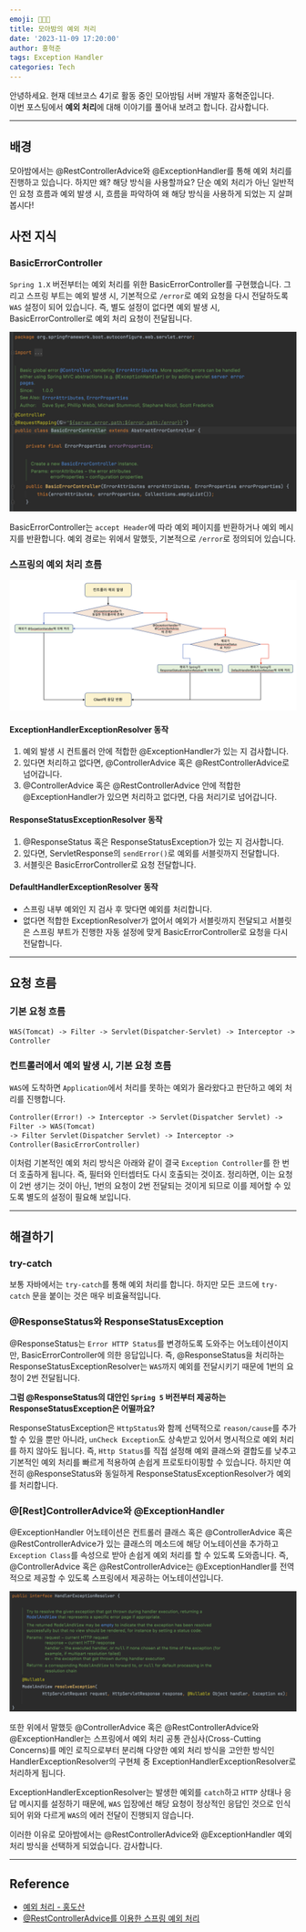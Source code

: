 ```yaml
---
emoji: 🧑🏻‍💻
title: 모아밤의 예외 처리
date: '2023-11-09 17:20:00'
author: 홍혁준
tags: Exception Handler
categories: Tech
---
```


안녕하세요. 현재 데브코스 4기로 활동 중인 모아밤팀 서버 개발자 홍혁준입니다.  
이번 포스팅에서 **예외 처리**에 대해 이야기를 풀어내 보려고 합니다. 감사합니다.

---

## 배경

모아밤에서는 @RestControllerAdvice와 @ExceptionHandler를 통해 예외 
처리를 진행하고 있습니다. 하지만 왜? 해당 방식을 사용할까요? 단순 예외 처리가 아닌 
일반적인 요청 흐름과 예외 발생 시, 흐름을 파악하여 왜 해당 방식을 사용하게 되었는 지 살펴봅시다!

## 사전 지식

### BasicErrorController

`Spring 1.X` 버전부터는 예외 처리를 위한 BasicErrorController를 
구현했습니다. 그리고 스프링 부트는 예외 발생 시, 기본적으로 `/error`로 
예외 요청을 다시 전달하도록 `WAS` 설정이 되어 있습니다. 
즉, 별도 설정이 없다면 예외 발생 시, BasicErrorController로 예외 
처리 요청이 전달됩니다.

![exception1.png](exception1.png)

BasicErrorController는 `accept Header`에 따라 예외 페이지를 
반환하거나 예외 메시지를 반환합니다. 
예외 경로는 위에서 말했듯, 기본적으로 `/error`로 정의되어 있습니다.

### 스프링의 예외 처리 흐름

![exception2.png](exception2.png)

#### ExceptionHandlerExceptionResolver 동작

1.  예외 발생 시 컨트롤러 안에 적합한 @ExceptionHandler가 있는 지 검사합니다.
2.  있다면 처리하고 없다면, @ControllerAdvice 혹은 @RestControllerAdvice로 넘어갑니다.
3.  @ControllerAdvice 혹은 @RestControllerAdvice 안에 적합한 @ExceptionHandler가 있으면 처리하고 없다면, 다음 처리기로 넘어갑니다.

#### ResponseStatusExceptionResolver 동작

1.  @ResponseStatus 혹은 ResponseStatusException가 있는 지 검사합니다.
2.  있다면, ServletResponse의 `sendError()`로 예외를 서블릿까지 전달합니다.
3.  서블릿은 BasicErrorController로 요청 전달합니다.

#### DefaultHandlerExceptionResolver 동작

-   스프링 내부 예외인 지 검사 후 맞다면 예외를 처리합니다.
-   없다면 적합한 ExceptionResolver가 없어서 예외가 서블릿까지 
전달되고 서블릿은 스프링 부트가 진행한 자동 설정에 맞게 BasicErrorController로 요청을 다시 전달합니다.

---

## 요청 흐름

### 기본 요청 흐름

```
WAS(Tomcat) -> Filter -> Servlet(Dispatcher-Servlet) -> Interceptor -> Controller
```

### 컨트롤러에서 예외 발생 시, 기본 요청 흐름

`WAS`에 도착하면 `Application`에서 처리를 못하는 예외가 올라왔다고 
판단하고 예외 처리를 진행합니다.

```
Controller(Error!) -> Interceptor -> Servlet(Dispatcher Servlet) -> Filter -> WAS(Tomcat) 
-> Filter Servlet(Dispatcher Servlet) -> Interceptor -> Controller(BasicErrorController)
```

이처럼 기본적인 예외 처리 방식은 아래와 같이 결국 `Exception Controller`를 
한 번 더 호출하게 됩니다. 즉, 필터와 인터셉터도 다시 호출되는 
것이죠. 정리하면, 이는 요청이 2번 생기는 것이 아닌, 1번의 요청이 2번 전달되는 
것이게 되므로 이를 제어할 수 있도록 별도의 설정이 필요해 보입니다.

---

## 해결하기

### try-catch

보통 자바에서는 `try-catch`를 통해 예외 처리를 합니다. 하지만 모든 코드에 
`try-catch` 문을 붙이는 것은 매우 비효율적입니다.

### @ResponseStatus와 ResponseStatusException

@ResponseStatus는 `Error HTTP Status`를 변경하도록 도와주는 
어노테이션이지만, BasicErrorController에 의한 응답입니다. 
즉, @ResponseStatus을 처리하는 ResponseStatusExceptionResolver는
`WAS`까지 예외를 전달시키기 때문에 1번의 요청이 2번 전달됩니다.


**그럼 @ResponseStatus의 대안인 `Spring 5` 버전부터 제공하는 ResponseStatusException은 어떨까요?**

ResponseStatusException은 `HttpStatus`와 함께 선택적으로 
`reason/cause`를 추가할 수 있을 뿐만 아니라, `unCheck Exception`도 
상속받고 있어서 명시적으로 예외 처리를 하지 않아도 됩니다. 즉, `Http Status`를
직접 설정해 예외 클래스와 결합도를 낮추고 기본적인 예외 처리를 빠르게 적용하여 
손쉽게 프로토타이핑할 수 있습니다. 하지만 여전히 @ResponseStatus와 
동일하게 ResponseStatusExceptionResolver가 예외를 처리합니다.

### @\[Rest\]ControllerAdvice와 @ExceptionHandler

@ExceptionHandler 어노테이션은 컨트롤러 클래스 혹은 
@ControllerAdvice 혹은 @RestControllerAdvice가 있는 클래스의 메소드에 해당 
어노테이션을 추가하고 `Exception Class`를 속성으로 받아 
손쉽게 예외 처리를 할 수 있도록 도와줍니다. 
즉, @ControllerAdvice 혹은 @RestControllerAdvice는 @ExceptionHandler를 
전역적으로 제공할 수 있도록 스프링에서 제공하는 어노테이션입니다.

![exception3.png](exception3.png)

또한 위에서 말했듯 @ControllerAdvice 혹은 @RestControllerAdvice와 
@ExceptionHandler는 스프링에서 예외 처리 공통 관심사(Cross-Cutting Concerns)를 
메인 로직으로부터 분리해 다양한 예외 처리 방식을 고안한 방식인 
HandlerExceptionResolver의 구현체 중 ExceptionHandlerExceptionResolver로 처리하게 됩니다.

ExceptionHandlerExceptionResolver는 발생한 예외를 `catch`하고 
`HTTP` 상태나 응답 메시지를 설정하기 때문에, `WAS` 입장에선 해당 요청이 
정상적인 응답인 것으로 인식되어 위와 다르게 `WAS`의 에러 전달이 진행되지 않습니다.

이러한 이유로 모아밤에서는 @RestControllerAdvice와 
@ExceptionHandler 예외 처리 방식을 선택하게 되었습니다. 감사합니다.

---

## Reference

-   [예외 처리 - 홍도산](https://hongdosan.tistory.com/entry/8-9-%EC%A3%BC%EC%B0%A8-%EC%98%88%EC%99%B8-%EC%B2%98%EB%A6%AC)
-   [@RestControllerAdvice를 이용한 스프링 예외 처리](https://mangkyu.tistory.com/205)

```toc
```

